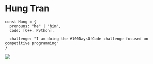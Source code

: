 # Hung Tran

```
const Hung = {
  pronouns: "he" | "him",
  code: [C++, Python],
  
  challenge: "I am doing the #100DaysOfCode challenge focused on competitive programming"
}
```

![](https://komarev.com/ghpvc/?username=deeefh&color=brightgreen&style=plastic)

